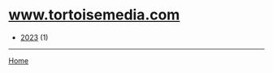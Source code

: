 # www.tortoisemedia.com

  * [2023](./www-tortoisemedia-com-2023.md) (1)

----

[Home](../index.md)
